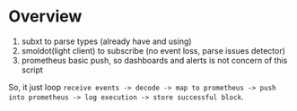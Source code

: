 # Overview

1. subxt to parse types (already have and using)
2. smoldot(light client) to subscribe (no event loss, parse issues detector)
3. prometheus basic push, so dashboards and alerts is not concern of this script

So, it just loop `receive events -> decode -> map to prometheus -> push into prometheus -> log execution -> store successful block`.
